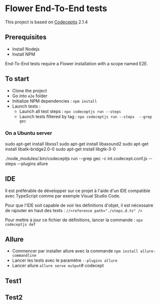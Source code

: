 # Flower End-To-End tests

This project is based on [Codeceptjs](https://codecept.io/) 2.1.4

## Prerequisites

* Install Nodejs
* Install NPM

End-To-End tests require a Flower installation with a scope named E2E.

## To start

* Clone the project
* Go into `e2e` folder
* Initialize NPM dependencies : `npm install`
* Launch tests :
    * Launch all test steps : `npx codeceptjs run --steps`
    * Launch tests filtered by tag : `npx codeceptjs run --steps  --grep gec`

### On a Ubuntu server

sudo apt-get install libxss1
sudo apt-get install libasound2
sudo apt-get install libatk-bridge2.0-0
sudo apt-get install libgtk-3-0

 ./node_modules/.bin/codeceptjs run --grep gec -c int.codecept.conf.js --steps --plugins allure


## IDE

Il est préférable de développer sur ce projet à l'aide d'un IDE compatible avec TypeScript comme par exemple Visual Studio Code.

Pour que l'IDE soit capable de voir les définitions d'objet, il est nécessaire de rajouter en haut des tests : `//<reference path="./steps.d.ts" />`

Pour mettre à jour ce fichier de définitions, lancer la commande : `npx codeceptjs def`


## Allure

* Commencer par installer allure avec la commande `npm install allure-commandline`
* Lancer les tests avec le paramètre `--plugins allure`
* Lancer allure `allure serve output`# codecept

## Test1
## Test2
